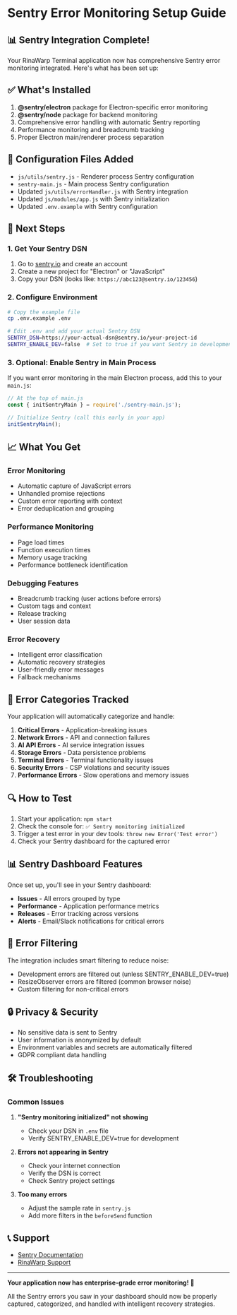 # Sentry Error Monitoring Setup Guide

## 📊 Sentry Integration Complete!

Your RinaWarp Terminal application now has comprehensive Sentry error monitoring integrated. Here's what has been set up:

## ✅ What's Installed

1. **@sentry/electron** package for Electron-specific error monitoring
2. **@sentry/node** package for backend monitoring
3. Comprehensive error handling with automatic Sentry reporting
4. Performance monitoring and breadcrumb tracking
5. Proper Electron main/renderer process separation

## 🔧 Configuration Files Added

- `js/utils/sentry.js` - Renderer process Sentry configuration
- `sentry-main.js` - Main process Sentry configuration
- Updated `js/utils/errorHandler.js` with Sentry integration
- Updated `js/modules/app.js` with Sentry initialization
- Updated `.env.example` with Sentry configuration

## 🚀 Next Steps

### 1. Get Your Sentry DSN
1. Go to [sentry.io](https://sentry.io) and create an account
2. Create a new project for "Electron" or "JavaScript"
3. Copy your DSN (looks like: `https://abc123@sentry.io/123456`)

### 2. Configure Environment
```bash
# Copy the example file
cp .env.example .env

# Edit .env and add your actual Sentry DSN
SENTRY_DSN=https://your-actual-dsn@sentry.io/your-project-id
SENTRY_ENABLE_DEV=false  # Set to true if you want Sentry in development
```

### 3. Optional: Enable Sentry in Main Process
If you want error monitoring in the main Electron process, add this to your `main.js`:

```javascript
// At the top of main.js
const { initSentryMain } = require('./sentry-main.js');

// Initialize Sentry (call this early in your app)
initSentryMain();
```

## 📈 What You Get

### Error Monitoring
- Automatic capture of JavaScript errors
- Unhandled promise rejections
- Custom error reporting with context
- Error deduplication and grouping

### Performance Monitoring
- Page load times
- Function execution times
- Memory usage tracking
- Performance bottleneck identification

### Debugging Features
- Breadcrumb tracking (user actions before errors)
- Custom tags and context
- Release tracking
- User session data

### Error Recovery
- Intelligent error classification
- Automatic recovery strategies
- User-friendly error messages
- Fallback mechanisms

## 🎯 Error Categories Tracked

Your application will automatically categorize and handle:

1. **Critical Errors** - Application-breaking issues
2. **Network Errors** - API and connection failures
3. **AI API Errors** - AI service integration issues
4. **Storage Errors** - Data persistence problems
5. **Terminal Errors** - Terminal functionality issues
6. **Security Errors** - CSP violations and security issues
7. **Performance Errors** - Slow operations and memory issues

## 🔍 How to Test

1. Start your application: `npm start`
2. Check the console for: `✅ Sentry monitoring initialized`
3. Trigger a test error in your dev tools: `throw new Error('Test error')`
4. Check your Sentry dashboard for the captured error

## 📊 Sentry Dashboard Features

Once set up, you'll see in your Sentry dashboard:

- **Issues** - All errors grouped by type
- **Performance** - Application performance metrics  
- **Releases** - Error tracking across versions
- **Alerts** - Email/Slack notifications for critical errors

## 🚦 Error Filtering

The integration includes smart filtering to reduce noise:

- Development errors are filtered out (unless SENTRY_ENABLE_DEV=true)
- ResizeObserver errors are filtered (common browser noise)
- Custom filtering for non-critical errors

## 🔒 Privacy & Security

- No sensitive data is sent to Sentry
- User information is anonymized by default
- Environment variables and secrets are automatically filtered
- GDPR compliant data handling

## 🛠️ Troubleshooting

### Common Issues

1. **"Sentry monitoring initialized" not showing**
   - Check your DSN in `.env` file
   - Verify SENTRY_ENABLE_DEV=true for development

2. **Errors not appearing in Sentry**
   - Check your internet connection
   - Verify the DSN is correct
   - Check Sentry project settings

3. **Too many errors**
   - Adjust the sample rate in `sentry.js`
   - Add more filters in the `beforeSend` function

## 📞 Support

- [Sentry Documentation](https://docs.sentry.io/platforms/javascript/guides/electron/)
- [RinaWarp Support](mailto:rinawarptechnologies25@gmail.com)

---

**Your application now has enterprise-grade error monitoring! 🎉**

All the Sentry errors you saw in your dashboard should now be properly captured, categorized, and handled with intelligent recovery strategies.
